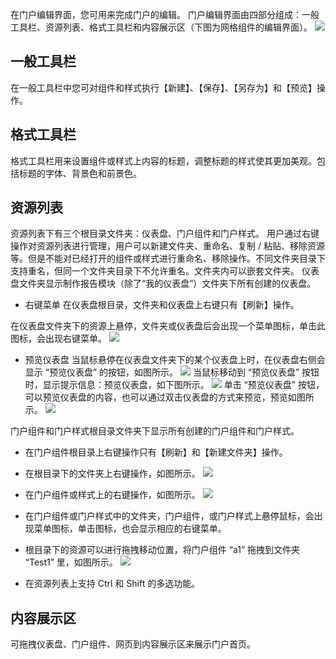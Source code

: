 在门户编辑界面，您可用来完成门户的编辑。
门户编辑界面由四部分组成：一般工具栏、资源列表、格式工具栏和内容展示区（下图为网格组件的编辑界面）。
![](http://imgcache.tce.fsphere.cn/static/mc.qcloudimg.com/static/img/ccc49f79101d067d7ad441f167b42067/image.png)
## 一般工具栏
在一般工具栏中您可对组件和样式执行【新建】、【保存】、【另存为】和【预览】操作。

## 格式工具栏
格式工具栏用来设置组件或样式上内容的标题，调整标题的样式使其更加美观。包括标题的字体、背景色和前景色。

## 资源列表
资源列表下有三个根目录文件夹：仪表盘、门户组件和门户样式。
用户通过右键操作对资源列表进行管理，用户可以新建文件夹、重命名、复制 / 粘贴、移除资源等。但是不能对已经打开的组件或样式进行重命名、移除操作。不同文件夹目录下支持重名，但同一个文件夹目录下不允许重名。文件夹内可以嵌套文件夹。
仪表盘文件夹显示制作报告模块（除了“我的仪表盘”）文件夹下所有创建的仪表盘。
* 右键菜单
在仪表盘根目录，文件夹和仪表盘上右键只有【刷新】操作。

在仪表盘文件夹下的资源上悬停，文件夹或仪表盘后会出现一个菜单图标，单击此图标，会出现右键菜单。
![](http://imgcache.tce.fsphere.cn/static/mc.qcloudimg.com/static/img/55f813f043b82822e44e592f20f914be/image.png)

* 预览仪表盘
当鼠标悬停在仪表盘文件夹下的某个仪表盘上时，在仪表盘右侧会显示 “预览仪表盘” 的按钮，如图所示。
![](http://imgcache.tce.fsphere.cn/static/mc.qcloudimg.com/static/img/69b8167722d752a2c5d6d1e7a6ba7136/image.png)
当鼠标移动到 “预览仪表盘” 按钮时，显示提示信息：预览仪表盘，如下图所示。
![](http://imgcache.tce.fsphere.cn/static/mc.qcloudimg.com/static/img/73fb0b1abf4385d3b8d372df82183ed9/image.png)
单击 “预览仪表盘” 按钮，可以预览仪表盘的内容，也可以通过双击仪表盘的方式来预览，预览如图所示。
![](http://imgcache.tce.fsphere.cn/static/mc.qcloudimg.com/static/img/5c9304dac66ae2dee1b10dbcf8da439a/image.png)

门户组件和门户样式根目录文件夹下显示所有创建的门户组件和门户样式。
* 在门户组件根目录上右键操作只有【刷新】和【新建文件夹】操作。

* 在根目录下的文件夹上右键操作，如图所示。
![](http://imgcache.tce.fsphere.cn/static/mc.qcloudimg.com/static/img/3c235258c4e9065c45d21b4efd3c2c51/image.png)
* 在门户组件或样式上的右键操作，如图所示。
![](http://imgcache.tce.fsphere.cn/static/mc.qcloudimg.com/static/img/49caf116d21318fca1b131edd8dec026/image.png)
* 在门户组件或门户样式中的文件夹，门户组件，或门户样式上悬停鼠标，会出现菜单图标，单击图标，也会显示相应的右键菜单。
* 根目录下的资源可以进行拖拽移动位置，将门户组件 “a1” 拖拽到文件夹 “Test1” 里，如图所示。
![](http://imgcache.tce.fsphere.cn/static/mc.qcloudimg.com/static/img/3e01a2d11aab791f73ffb0ae1b89b96e/image.png)
* 在资源列表上支持 Ctrl 和 Shift 的多选功能。

## 内容展示区
可拖拽仪表盘、门户组件、网页到内容展示区来展示门户首页。
